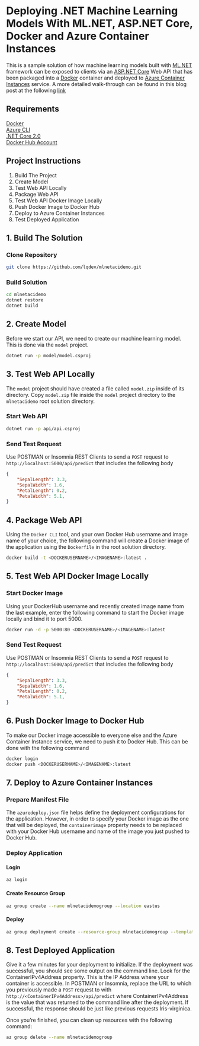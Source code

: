 # Deploying .NET Machine Learning Models With ML.NET, ASP.NET Core, Docker and Azure Container Instances

This is a sample solution of how machine learning models built with [ML.NET](https://www.microsoft.com/net/learn/apps/machine-learning-and-ai/ml-dotnet) framework can be exposed to clients via an [ASP.NET Core](https://www.microsoft.com/net/learn/apps/web) Web API that has been packaged into a [Docker](https://www.docker.com/) container and deployed to [Azure Container Instances](https://azure.microsoft.com/en-us/services/container-instances/) service. A more detailed walk-through can be found in this blog post at the following [link](http://luisquintanilla.me/2018/05/11/deploy-netml-docker-aci/)

## Requirements

[Docker](https://docs.docker.com/install/linux/docker-ce/ubuntu/)  
[Azure CLI](https://docs.microsoft.com/en-us/cli/azure/install-azure-cli?view=azure-cli-latest)  
[.NET Core 2.0](https://www.microsoft.com/net/download/linux)  
[Docker Hub Account](https://hub.docker.com/)

## Project Instructions

1. Build The Project
2. Create Model
3. Test Web API Locally
4. Package Web API
5. Test Web API Docker Image Locally
6. Push Docker Image to Docker Hub
7. Deploy to Azure Container Instances
8. Test Deployed Application

## 1. Build The Solution

### Clone Repository

```bash
git clone https://github.com/lqdev/mlnetacidemo.git
```

### Build Solution

```bash
cd mlnetacidemo
dotnet restore
dotnet build
```

## 2. Create Model

Before we start our API, we need to create our machine learning model. This is done via the `model` project.

```bash
dotnet run -p model/model.csproj
```

## 3. Test Web API Locally

The `model` project should have created a file called `model.zip` inside of its directory. Copy `model.zip` file inside the `model` project directory to the `mlnetacidemo` root solution directory.

### Start Web API
```bash
dotnet run -p api/api.csproj
```

### Send Test Request

Use POSTMAN or Insomnia REST Clients to send a `POST` request to `http://localhost:5000/api/predict` that includes the following body

```json
{
	"SepalLength": 3.3,
	"SepalWidth": 1.6,
	"PetalLength": 0.2,
	"PetalWidth": 5.1,
}
```

## 4. Package Web API

Using the `Docker CLI` tool, and your own Docker Hub username and image name of your choice, the following command will create a Docker image of the application using the `Dockerfile` in the root solution directory.

```bash
docker build -t <DOCKERUSERNAME>/<IMAGENAME>:latest .
```

## 5. Test Web API Docker Image Locally

### Start Docker Image

Using your DockerHub username and recently created image name from the last example, enter the following command to start the Docker image locally and bind it to port 5000.

```bash
docker run -d -p 5000:80 <DOCKERUSERNAME>/<IMAGENAME>:latest
```

### Send Test Request

Use POSTMAN or Insomnia REST Clients to send a `POST` request to `http://localhost:5000/api/predict` that includes the following body

```json
{
	"SepalLength": 3.3,
	"SepalWidth": 1.6,
	"PetalLength": 0.2,
	"PetalWidth": 5.1,
}
```

## 6. Push Docker Image to Docker Hub

To make our Docker image accessible to everyone else and the Azure Container Instance service, we need to push it to Docker Hub. This can be done with the following command

```bash
docker login
docker push <DOCKERUSERNAME>/<IMAGENAME>:latest
```

## 7. Deploy to Azure Container Instances

### Prepare Manifest File

The `azuredeploy.json` file helps define the deployment configurations for the application. However, in order to specify your Docker image as the one that will be deployed, the `containerimage` property needs to be replaced with your Docker Hub username and name of the image you just pushed to Docker Hub.

### Deploy Application

#### Login

```bash
az login
```

#### Create Resource Group

```bash
az group create --name mlnetacidemogroup --location eastus
```

#### Deploy

```bash
az group deployment create --resource-group mlnetacidemogroup --template-file azuredeploy.json
```

## 8. Test Deployed Application

Give it a few minutes for your deployment to initialize. If the deployment was successful, you should see some output on the command line. Look for the ContainerIPv4Address property. This is the IP Address where your container is accessible. In POSTMAN or Insomnia, replace the URL to which you previously made a `POST` request to with `http://<ContainerIPv4Address>/api/predict` where ContainerIPv4Address is the value that was returned to the command line after the deployment. If successful, the response should be just like previous requests Iris-virginica.

Once you’re finished, you can clean up resources with the following command:

```bash
az group delete --name mlnetacidemogroup
```